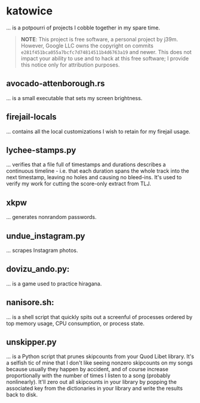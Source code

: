 # katowice

... is a potpourri of projects I cobble together in my spare time.

> **NOTE**: This project is free software, a personal project by j39m.
> However, Google LLC owns the copyright on commits
> `e281f451bca055a7bcfc7d74814511b4d6763a19` and newer. This does not
> impact your ability to use and to hack at this free software; I
> provide this notice only for attribution purposes.

## avocado-attenborough.rs
... is a small executable that sets my screen brightness.

## firejail-locals
... contains all the local customizations I wish to retain for my
firejail usage.

## lychee-stamps.py
... verifies that a file full of timestamps and durations describes a
continuous timeline - i.e. that each duration spans the whole track into
the next timestamp, leaving no holes and causing no bleed-ins. It's used
to verify my work for cutting the score-only extract from TLJ.

## xkpw
... generates nonrandom passwords.

## undue\_instagram.py
... scrapes Instagram photos.

## dovizu\_ando.py:
... is a game used to practice hiragana.

## nanisore.sh:
... is a shell script that quickly spits out a screenful of processes
ordered by top memory usage, CPU consumption, or process state.

## unskipper.py
... is a Python script that prunes skipcounts from your Quod Libet
library. It's a selfish tic of mine that I don't like seeing nonzero
skipcounts on my songs because usually they happen by accident, and of
course increase proportionally with the number of times I listen to a
song (probably nonlinearly). It'll zero out all skipcounts in your
library by popping the associated key from the dictionaries in your
library and write the results back to disk.
